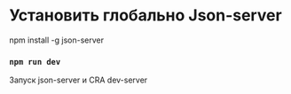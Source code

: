 # Установить глобально Json-server

npm install -g json-server

### `npm run dev`

Запуск json-server и CRA dev-server
